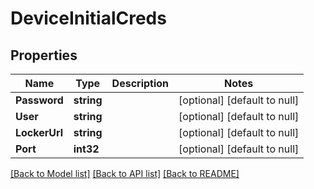 # DeviceInitialCreds

## Properties
Name | Type | Description | Notes
------------ | ------------- | ------------- | -------------
**Password** | **string** |  | [optional] [default to null]
**User** | **string** |  | [optional] [default to null]
**LockerUrl** | **string** |  | [optional] [default to null]
**Port** | **int32** |  | [optional] [default to null]

[[Back to Model list]](../README.md#documentation-for-models) [[Back to API list]](../README.md#documentation-for-api-endpoints) [[Back to README]](../README.md)


